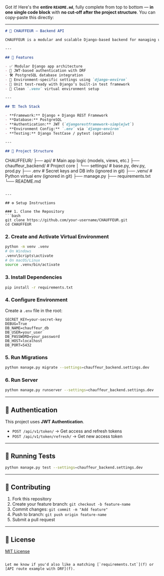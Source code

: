 Got it! Here's the **entire `README.md`**, fully complete from top to bottom — **in one single code block** with **no cut-off after the project structure**. You can copy-paste this directly:

---

```markdown
# 🚗 CHAUFFEUR – Backend API

CHAUFFEUR is a modular and scalable Django-based backend for managing users, drivers, ride requests, and other transportation operations.

---

## 🚀 Features

- ✅ Modular Django app architecture  
- 🔐 JWT-based authentication with DRF  
- 🛠️ PostgreSQL database integration  
- 🔧 Environment-specific settings using `django-environ`  
- 🧪 Unit test-ready with Django’s built-in test framework  
- 📁 Clean `.venv` virtual environment setup  

---

## 🏗️ Tech Stack

- **Framework:** Django + Django REST Framework  
- **Database:** PostgreSQL  
- **Authentication:** JWT (`djangorestframework-simplejwt`)  
- **Environment Config:** `.env` via `django-environ`  
- **Testing:** Django TestCase / pytest (optional)  

---

## 📁 Project Structure

```
CHAUFFEUR/
├── api/                     # Main app logic (models, views, etc.)
├── chauffeur_backend/       # Project core
│   └── settings/            # base.py, dev.py, prod.py
├── .env                     # Secret keys and DB info (ignored in git)
├── .venv/                   # Python virtual env (ignored in git)
├── manage.py
├── requirements.txt
└── README.md
```

---

## ⚙️ Setup Instructions

### 1. Clone the Repository
```bash
git clone https://github.com/your-username/CHAUFFEUR.git
cd CHAUFFEUR
```

### 2. Create and Activate Virtual Environment
```bash
python -m venv .venv
# On Windows
.venv\Scripts\activate
# On macOS/Linux
source .venv/bin/activate
```

### 3. Install Dependencies
```bash
pip install -r requirements.txt
```

### 4. Configure Environment
Create a `.env` file in the root:

```
SECRET_KEY=your-secret-key
DEBUG=True
DB_NAME=chauffeur_db
DB_USER=your_user
DB_PASSWORD=your_password
DB_HOST=localhost
DB_PORT=5432
```

### 5. Run Migrations
```bash
python manage.py migrate --settings=chauffeur_backend.settings.dev
```

### 6. Run Server
```bash
python manage.py runserver --settings=chauffeur_backend.settings.dev
```

---

## 🔐 Authentication

This project uses **JWT Authentication**.

- `POST /api/v1/token/` → Get access and refresh tokens  
- `POST /api/v1/token/refresh/` → Get new access token  

---

## 🧪 Running Tests

```bash
python manage.py test --settings=chauffeur_backend.settings.dev
```

---

## 🤝 Contributing

1. Fork this repository  
2. Create your feature branch: `git checkout -b feature-name`  
3. Commit changes: `git commit -m "Add feature"`  
4. Push to branch: `git push origin feature-name`  
5. Submit a pull request  

---

## 📄 License

[MIT License](https://opensource.org/licenses/MIT)
```

Let me know if you'd also like a matching [`requirements.txt`](f) or [API route example with DRF](f).
